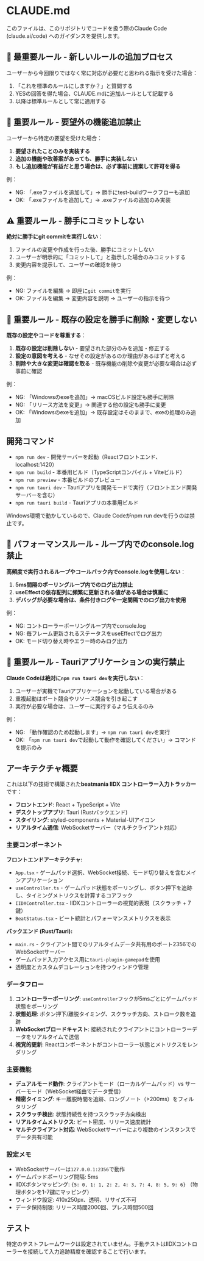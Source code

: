 # CLAUDE.md

このファイルは、このリポジトリでコードを扱う際のClaude Code (claude.ai/code) へのガイダンスを提供します。

## 🔨 最重要ルール - 新しいルールの追加プロセス

ユーザーから今回限りではなく常に対応が必要だと思われる指示を受けた場合：

1. 「これを標準のルールにしますか？」と質問する
2. YESの回答を得た場合、CLAUDE.mdに追加ルールとして記載する
3. 以降は標準ルールとして常に適用する

## 📌 重要ルール - 要望外の機能追加禁止

ユーザーから特定の要望を受けた場合：

1. **要望されたことのみを実装する**
2. **追加の機能や改善案があっても、勝手に実装しない**
3. **もし追加機能が有益だと思う場合は、必ず事前に提案して許可を得る**

例：
- NG: 「.exeファイルを追加して」→ 勝手にtest-buildワークフローも追加
- OK: 「.exeファイルを追加して」→ .exeファイルの追加のみ実装

## ⚠️ 重要ルール - 勝手にコミットしない

**絶対に勝手にgit commitを実行しない**：

1. ファイルの変更や作成を行った後、勝手にコミットしない
2. ユーザーが明示的に「コミットして」と指示した場合のみコミットする
3. 変更内容を提示して、ユーザーの確認を待つ

例：
- NG: ファイルを編集 → 即座に`git commit`を実行
- OK: ファイルを編集 → 変更内容を説明 → ユーザーの指示を待つ

## 🚫 重要ルール - 既存の設定を勝手に削除・変更しない

**既存の設定やコードを尊重する**：

1. **既存の設定は削除しない** - 要望された部分のみを追加・修正する
2. **設定の意図を考える** - なぜその設定があるのか理由があるはずと考える
3. **削除や大きな変更は確認を取る** - 既存機能の削除や変更が必要な場合は必ず事前に確認

例：
- NG: 「Windowsのexeを追加」→ macOSビルド設定も勝手に削除
- NG: 「リリース方法を変更」→ 関連する他の設定も勝手に変更
- OK: 「Windowsのexeを追加」→ 既存設定はそのままで、exeの処理のみ追加

## 開発コマンド

- `npm run dev` - 開発サーバーを起動（Reactフロントエンド、localhost:1420）
- `npm run build` - 本番用ビルド（TypeScriptコンパイル + Viteビルド）
- `npm run preview` - 本番ビルドのプレビュー
- `npm run tauri dev` - Tauriアプリを開発モードで実行（フロントエンド開発サーバーを含む）
- `npm run tauri build` - Tauriアプリの本番用ビルド

Windows環境で動かしているので、Claude Codeがnpm run devを行うのは禁止です。

## 🚨 パフォーマンスルール - ループ内でのconsole.log禁止

**高頻度で実行されるループやコールバック内でconsole.logを使用しない**：

1. **5ms間隔のポーリングループ内でのログ出力禁止**
2. **useEffectの依存配列に頻繁に更新される値がある場合は慎重に**
3. **デバッグが必要な場合は、条件付きログや一定間隔でのログ出力を使用**

例：
- NG: コントローラーポーリングループ内でconsole.log
- NG: 毎フレーム更新されるステータスをuseEffectでログ出力
- OK: モード切り替え時やエラー時のみログ出力

## 🚫 重要ルール - Tauriアプリケーションの実行禁止

**Claude Codeは絶対に`npm run tauri dev`を実行しない**：

1. ユーザーが実機でTauriアプリケーションを起動している場合がある
2. 重複起動はポート競合やリソース競合を引き起こす
3. 実行が必要な場合は、ユーザーに実行するよう伝えるのみ

例：
- NG: 「動作確認のため起動します」→ `npm run tauri dev`を実行
- OK: 「`npm run tauri dev`で起動して動作を確認してください」→ コマンドを提示のみ

## アーキテクチャ概要

これは以下の技術で構築された**beatmania IIDX コントローラー入力トラッカー**です：

- **フロントエンド**: React + TypeScript + Vite
- **デスクトップアプリ**: Tauri (Rustバックエンド)
- **スタイリング**: styled-components + Material-UIアイコン
- **リアルタイム通信**: WebSocketサーバー（マルチクライアント対応）

### 主要コンポーネント

**フロントエンドアーキテクチャ:**

- `App.tsx` - ゲームパッド選択、WebSocket接続、モード切り替えを含むメインアプリケーション
- `useController.ts` - ゲームパッド状態をポーリングし、ボタン押下を追跡し、タイミングメトリクスを計算するコアフック
- `IIDXController.tsx` - IIDXコントローラーの視覚的表現（スクラッチ + 7鍵）
- `BeatStatus.tsx` - ビート統計とパフォーマンスメトリクスを表示

**バックエンド (Rust/Tauri):**

- `main.rs` - クライアント間でのリアルタイムデータ共有用のポート2356でのWebSocketサーバー
- ゲームパッド入力アクセス用に`tauri-plugin-gamepad`を使用
- 透明度とカスタムデコレーションを持つウィンドウ管理

### データフロー

1. **コントローラーポーリング**: `useController`フックが5msごとにゲームパッド状態をポーリング
2. **状態処理**: ボタン押下/離脱タイミング、スクラッチ方向、ストローク数を追跡
3. **WebSocketブロードキャスト**: 接続されたクライアントにコントローラーデータをリアルタイムで送信
4. **視覚的更新**: Reactコンポーネントがコントローラー状態とメトリクスをレンダリング

### 主要機能

- **デュアルモード動作**: クライアントモード（ローカルゲームパッド）vs サーバーモード（WebSocket経由でデータ受信）
- **精密タイミング**: キー離脱時間を追跡、ロングノート（>200ms）をフィルタリング
- **スクラッチ検出**: 状態持続性を持つスクラッチ方向検出
- **リアルタイムメトリクス**: ビート密度、リリース速度統計
- **マルチクライアント対応**: WebSocketサーバーにより複数のインスタンスでデータ共有可能

### 設定メモ

- WebSocketサーバーは`127.0.0.1:2356`で動作
- ゲームパッドポーリング間隔: 5ms
- IIDXボタンマッピング: `{5: 0, 1: 1, 2: 2, 4: 3, 7: 4, 8: 5, 9: 6}` （物理ボタンを1-7鍵にマッピング）
- ウィンドウ設定: 410x250px、透明、リサイズ不可
- データ保持制限: リリース時間2000回、プレス時間500回

## テスト

特定のテストフレームワークは設定されていません。手動テストはIIDXコントローラーを接続して入力追跡精度を確認することで行います。
